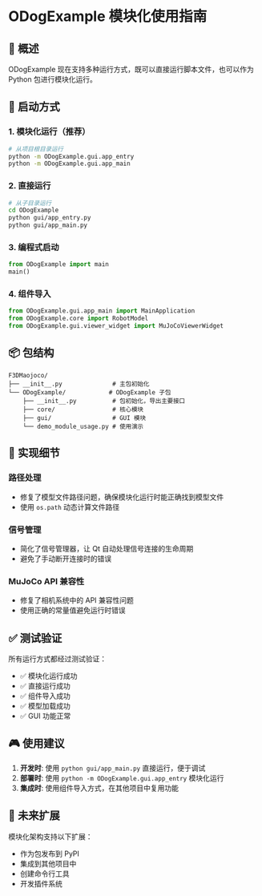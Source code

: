 # ODogExample 模块化使用指南

## 🎯 概述

ODogExample 现在支持多种运行方式，既可以直接运行脚本文件，也可以作为 Python 包进行模块化运行。

## 🚀 启动方式

### 1. 模块化运行（推荐）

```bash
# 从项目根目录运行
python -m ODogExample.gui.app_entry
python -m ODogExample.gui.app_main
```

### 2. 直接运行

```bash
# 从子目录运行
cd ODogExample
python gui/app_entry.py
python gui/app_main.py
```

### 3. 编程式启动

```python
from ODogExample import main
main()
```

### 4. 组件导入

```python
from ODogExample.gui.app_main import MainApplication
from ODogExample.core import RobotModel
from ODogExample.gui.viewer_widget import MuJoCoViewerWidget
```

## 📦 包结构

```
F3DMaojoco/
├── __init__.py              # 主包初始化
└── ODogExample/            # ODogExample 子包
    ├── __init__.py          # 包初始化，导出主要接口
    ├── core/                # 核心模块
    ├── gui/                 # GUI 模块
    └── demo_module_usage.py # 使用演示
```

## 🔧 实现细节

### 路径处理
- 修复了模型文件路径问题，确保模块化运行时能正确找到模型文件
- 使用 `os.path` 动态计算文件路径

### 信号管理
- 简化了信号管理器，让 Qt 自动处理信号连接的生命周期
- 避免了手动断开连接时的错误

### MuJoCo API 兼容性
- 修复了相机系统中的 API 兼容性问题
- 使用正确的常量值避免运行时错误

## ✅ 测试验证

所有运行方式都经过测试验证：
- ✅ 模块化运行成功
- ✅ 直接运行成功
- ✅ 组件导入成功
- ✅ 模型加载成功
- ✅ GUI 功能正常

## 🎮 使用建议

1. **开发时**: 使用 `python gui/app_main.py` 直接运行，便于调试
2. **部署时**: 使用 `python -m ODogExample.gui.app_entry` 模块化运行
3. **集成时**: 使用组件导入方式，在其他项目中复用功能

## 🔮 未来扩展

模块化架构支持以下扩展：
- 作为包发布到 PyPI
- 集成到其他项目中
- 创建命令行工具
- 开发插件系统